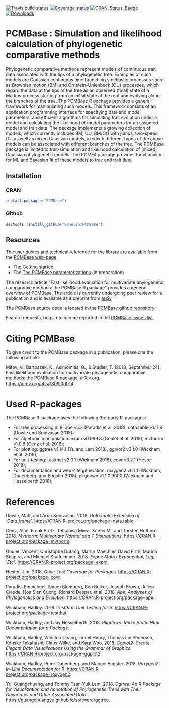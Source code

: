 
<!-- README.md is generated from README.Rmd. Please edit that file -->
[![Travis build status](https://travis-ci.org/venelin/PCMBase.svg?branch=master)](https://travis-ci.org/venelin/PCMBase) [![Coverage status](https://codecov.io/gh/venelin/PCMBase/branch/master/graph/badge.svg)](https://codecov.io/github/venelin/PCMBase?branch=master) [![CRAN\_Status\_Badge](http://www.r-pkg.org/badges/version/PCMBase?color=blue)](https://cran.r-project.org/package=PCMBase) [![Downloads](http://cranlogs.r-pkg.org/badges/PCMBase?color=blue)](https://cran.r-project.org/package=PCMBase)

PCMBase : Simulation and likelihood calculation of phylogenetic comparative methods
===================================================================================

Phylogenetic comparative methods represent models of continuous trait data associated with the tips of a phylogenetic tree. Examples of such models are Gaussian continuous time branching stochastic processes such as Brownian motion (BM) and Ornstein-Uhlenbeck (OU) processes, which regard the data at the tips of the tree as an observed (final) state of a Markov process starting from an initial state at the root and evolving along the branches of the tree. The PCMBase R package provides a general framework for manipulating such models. This framework consists of an application programming interface for specifying data and model parameters, and efficient algorithms for simulating trait evolution under a model and calculating the likelihood of model parameters for an assumed model and trait data. The package implements a growing collection of models, which currently includes BM, OU, BM/OU with jumps, two-speed OU as well as mixed Gaussian models, in which different types of the above models can be associated with different branches of the tree. The PCMBase package is limited to trait-simulation and likelihood calculation of (mixed) Gaussian phylogenetic models. The PCMFit package provides functionality for ML and Bayesian fit of these models to tree and trait data.

Installation
------------

### CRAN

``` r
install.packages("PCMBase")
```

### Github

``` r
devtools::install_github("venelin/PCMBase")
```

Resources
---------

The user guides and technical reference for the library are available from the [PCMBase web-page](https://venelin.github.io/PCMBase/).

-   The [Getting started](https://venelin.github.io/PCMBase/articles/PCMBase.html)
-   The [The PCMBase parameterizations](https://venelin.github.io/PCMBase/articles/PCMParam.html) (in preparation)

The research article "Fast likelihood evaluation for multivariate phylogenetic comparative methods: the PCMBase R package" provides a general overview of PCMBase. The article is currently undergoing peer review for a publication and is available as a preprint from [arxiv](https://arxiv.org/abs/1809.09014).

The PCMBase source code is located in the [PCMBase github repository](https://github.com/venelin/PCMBase).

Feature requests, bugs, etc can be reported in the [PCMBase issues list](https://github.com/venelin/PCMBase/issues).

Citing PCMBase
==============

To give credit to the PCMBase package in a publication, please cite the following article:

Mitov, V., Bartoszek, K., Asimomitis, G., & Stadler, T. (2018, September 24). Fast likelihood evaluation for multivariate phylogenetic comparative methods: the PCMBase R package. arXiv.org. <https://arxiv.org/abs/1809.09014>.

Used R-packages
===============

The PCMBase R-package uses the following 3rd party R-packages:

-   For tree processing in R: ape v5.2 (Paradis et al. 2018), data.table v1.11.8 (Dowle and Srinivasan 2018);
-   For algebraic manipulation: expm v0.999.3 (Goulet et al. 2018), mvtnorm v1.0.8 (Genz et al. 2018);
-   For plotting: ggtree v1.14.1 (Yu and Lam 2018), ggplot2 v3.1.0 (Wickham et al. 2018);
-   For unit-testing: testthat v2.0.1 (Wickham 2018), covr v3.2.1 (Hester 2018);
-   For documentation and web-site generation: roxygen2 v6.1.1 (Wickham, Danenberg, and Eugster 2018), pkgdown v1.1.0.9000 (Wickham and Hesselberth 2018);

References
==========

Dowle, Matt, and Arun Srinivasan. 2018. *Data.table: Extension of ‘Data.frame‘*. <https://CRAN.R-project.org/package=data.table>.

Genz, Alan, Frank Bretz, Tetsuhisa Miwa, Xuefei Mi, and Torsten Hothorn. 2018. *Mvtnorm: Multivariate Normal and T Distributions*. <https://CRAN.R-project.org/package=mvtnorm>.

Goulet, Vincent, Christophe Dutang, Martin Maechler, David Firth, Marina Shapira, and Michael Stadelmann. 2018. *Expm: Matrix Exponential, Log, ’Etc’*. <https://CRAN.R-project.org/package=expm>.

Hester, Jim. 2018. *Covr: Test Coverage for Packages*. <https://CRAN.R-project.org/package=covr>.

Paradis, Emmanuel, Simon Blomberg, Ben Bolker, Joseph Brown, Julien Claude, Hoa Sien Cuong, Richard Desper, et al. 2018. *Ape: Analyses of Phylogenetics and Evolution*. <https://CRAN.R-project.org/package=ape>.

Wickham, Hadley. 2018. *Testthat: Unit Testing for R*. <https://CRAN.R-project.org/package=testthat>.

Wickham, Hadley, and Jay Hesselberth. 2018. *Pkgdown: Make Static Html Documentation for a Package*.

Wickham, Hadley, Winston Chang, Lionel Henry, Thomas Lin Pedersen, Kohske Takahashi, Claus Wilke, and Kara Woo. 2018. *Ggplot2: Create Elegant Data Visualisations Using the Grammar of Graphics*. <https://CRAN.R-project.org/package=ggplot2>.

Wickham, Hadley, Peter Danenberg, and Manuel Eugster. 2018. *Roxygen2: In-Line Documentation for R*. <https://CRAN.R-project.org/package=roxygen2>.

Yu, Guangchuang, and Tommy Tsan-Yuk Lam. 2018. *Ggtree: An R Package for Visualization and Annotation of Phylogenetic Trees with Their Covariates and Other Associated Data*. <https://guangchuangyu.github.io/software/ggtree>.
